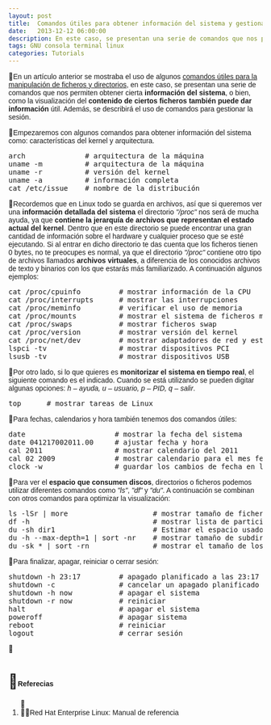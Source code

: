 ```yaml
---
layout: post
title:  Comandos útiles para obtener información del sistema y gestionar sesión
date:   2013-12-12 06:00:00
description: En este caso, se presentan una serie de comandos que nos permiten obtener cierta información del sistema y gestionar la sesión.
tags: GNU consola terminal linux
categories: Tutorials
---
```

<p>
<span style="font-size:14px;"><span style="font-family:arial,helvetica,sans-serif;">En un artículo anterior se mostraba el uso de algunos <a href="index.php/es/zona-linux/tutoriales/item/41-como-gestionar-archivos-y-directorios-gnu-linux.html">comandos útiles para la manipulación de ficheros y directorios</a>, en este caso, se presentan una serie de comandos que nos permiten obtener cierta <strong>información del sistema</strong>, o bien, como la visualización del <strong>contenido de ciertos ficheros también puede dar información</strong> útil. Además, se describirá el uso de comandos para gestionar la sesión.</span></span></p>

<p>
<span style="font-size:14px;"><span style="font-family:arial,helvetica,sans-serif;">Empezaremos con algunos comandos para obtener información del sistema como: características del kernel y arquitectura.</span></span></p>
<pre>arch              # arquitectura de la máquina
uname -m          # arquitectura de la máquina
uname -r          # versión del kernel
uname -a          # información completa
cat /etc/issue    # nombre de la distribución</pre>
<p>
<span style="font-size:14px;"><span style="font-family:arial,helvetica,sans-serif;">Recordemos que en Linux todo se guarda en archivos, así que si queremos ver una <strong>información detallada del sistema</strong> el directorio <em>"/proc"</em> nos será de mucha ayuda, ya que&nbsp;<strong>contiene la jerarquía de archivos que representan el estado actual del kernel</strong>. Dentro que en este directorio se puede encontrar una gran cantidad de información sobre el hardware y cualquier proceso que se esté ejecutando. Si al entrar en dicho directorio te das cuenta que los ficheros tienen 0 bytes, no te preocupes es normal, ya que el directorio <em>"/proc"</em> contiene otro tipo de archivos llamados&nbsp;<strong>archivos virtuales</strong>, a diferencia de los conocidos archivos de texto y binarios con los que estarás más familiarizado. A continuación algunos ejemplos:</span></span></p>
<pre>cat /proc/cpuinfo         # mostrar información de la CPU
cat /proc/interrupts      # mostrar las interrupciones
cat /proc/meminfo         # verificar el uso de memoria
cat /proc/mounts          # mostrar el sistema de ficheros montado
cat /proc/swaps           # mostrar ficheros swap
cat /proc/version         # mostrar versión del kernel
cat /proc/net/dev         # mostrar adaptadores de red y estadísticas
lspci -tv                 # mostrar dispositivos PCI
lsusb -tv                 # mostrar dispositivos USB</pre>
<p>
<span style="font-size:14px;"><span style="font-family:arial,helvetica,sans-serif;">Por otro lado, si lo que quieres es <strong>monitorizar el sistema en tiempo real</strong>, el siguiente comando es el indicado. Cuando se está utilizando se pueden digitar algunas opciones: <em>h – ayuda, u – usuario, p – PID, q – salir</em>.</span></span></p>
<pre>top      # mostrar tareas de Linux</pre>
<p>
<span style="font-size:14px;"><span style="font-family:arial,helvetica,sans-serif;">Para fechas, calendarios y hora también tenemos dos comandos útiles:</span></span></p>
<pre>date                     # mostrar la fecha del sistema
date 041217002011.00     # ajustar fecha y hora
cal 2011                 # mostrar calendario del 2011
cal 02 2009              # mostrar calendario para el mes febrero de 2009
clock -w                 # guardar los cambios de fecha en la BIOS</pre>
<p>
<span style="font-size:14px;"><span style="font-family:arial,helvetica,sans-serif;">Para ver el <strong>espacio que consumen discos</strong>, directorios o ficheros podemos utilizar diferentes comandos como <em>"ls"</em>, <em>"df"</em> y <em>"du"</em>. A continuación se combinan con otros comandos para optimizar la visualización:</span></span></p>
<pre>ls -lSr | more                    # mostrar tamaño de ficheros y directorios ordenados por tamaño
df -h                             # mostrar lista de particiones montadas
du -sh dir1                       # Estimar el espacio usado por el directorio dir1
du -h --max-depth=1 | sort -nr    # mostrar tamaño de subdirectorios en orden descendente
du -sk * | sort -rn               # mostrar el tamaño de los ficheros y directorios ordenados por tamaño</pre>
<p>
<span style="font-size:14px;"><span style="font-family:arial,helvetica,sans-serif;">Para finalizar, apagar, reiniciar o cerrar sesión:</span></span></p>
<pre>shutdown -h 23:17         # apagado planificado a las 23:17
shutdown -c               # cancelar un apagado planificado
shutdown -h now           # apagar el sistema
shutdown -r now           # reiniciar
halt                      # apagar el sistema
poweroff                  # apagar sistema
reboot                    # reiniciar
logout                    # cerrar sesión</pre>
<p>
&nbsp;</p>
<h1>
<span style="font-size:14px;"><span style="font-family:arial,helvetica,sans-serif;">Referecias</span></span></h1>
<ol>
<li>
<span style="font-size:14px;"><span style="font-family:arial,helvetica,sans-serif;">Red Hat Enterprise Linux: Manual de referencia</span></span></li>
</ol>